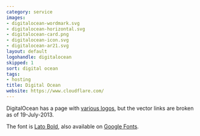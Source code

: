 ```yaml
---
category: service
images:
- digitalocean-wordmark.svg
- digitalocean-horizontal.svg
- digitalocean-card.png
- digitalocean-icon.svg
- digitalocean-ar21.svg
layout: default
logohandle: digitalocean
skipped: 1
sort: digital ocean
tags:
- hosting
title: Digital Ocean
website: https://www.cloudflare.com/
---
```


DigitalOcean has a page with [various logos](https://www.digitalocean.com/badges-and-logos), but the vector links are broken as of 19-July-2013.

The font is [Lato Bold](http://www.latofonts.com/), also available on [Google Fonts](http://www.google.com/fonts/specimen/Lato).
